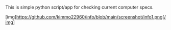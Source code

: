 This is simple python script/app for checking current computer specs.

[img]https://github.com/kimmo22960/info/blob/main/screenshot/info1.png[/img]

